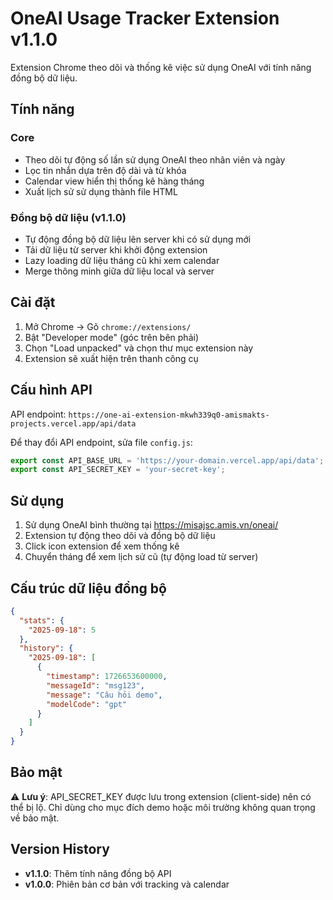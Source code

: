 # OneAI Usage Tracker Extension v1.1.0

Extension Chrome theo dõi và thống kê việc sử dụng OneAI với tính năng đồng bộ dữ liệu.

## Tính năng

### Core
- Theo dõi tự động số lần sử dụng OneAI theo nhân viên và ngày
- Lọc tin nhắn dựa trên độ dài và từ khóa
- Calendar view hiển thị thống kê hàng tháng
- Xuất lịch sử sử dụng thành file HTML

### Đồng bộ dữ liệu (v1.1.0)
- Tự động đồng bộ dữ liệu lên server khi có sử dụng mới
- Tải dữ liệu từ server khi khởi động extension
- Lazy loading dữ liệu tháng cũ khi xem calendar
- Merge thông minh giữa dữ liệu local và server

## Cài đặt

1. Mở Chrome → Gõ `chrome://extensions/`
2. Bật "Developer mode" (góc trên bên phải)
3. Chọn "Load unpacked" và chọn thư mục extension này
4. Extension sẽ xuất hiện trên thanh công cụ

## Cấu hình API

API endpoint: `https://one-ai-extension-mkwh339q0-amismakts-projects.vercel.app/api/data`

Để thay đổi API endpoint, sửa file `config.js`:
```js
export const API_BASE_URL = 'https://your-domain.vercel.app/api/data';
export const API_SECRET_KEY = 'your-secret-key';
```

## Sử dụng

1. Sử dụng OneAI bình thường tại https://misajsc.amis.vn/oneai/
2. Extension tự động theo dõi và đồng bộ dữ liệu
3. Click icon extension để xem thống kê
4. Chuyển tháng để xem lịch sử cũ (tự động load từ server)

## Cấu trúc dữ liệu đồng bộ

```json
{
  "stats": {
    "2025-09-18": 5
  },
  "history": {
    "2025-09-18": [
      {
        "timestamp": 1726653600000,
        "messageId": "msg123",
        "message": "Câu hỏi demo",
        "modelCode": "gpt"
      }
    ]
  }
}
```

## Bảo mật

⚠️ **Lưu ý**: API_SECRET_KEY được lưu trong extension (client-side) nên có thể bị lộ. Chỉ dùng cho mục đích demo hoặc môi trường không quan trọng về bảo mật.

## Version History

- **v1.1.0**: Thêm tính năng đồng bộ API
- **v1.0.0**: Phiên bản cơ bản với tracking và calendar
